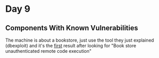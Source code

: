 # Day 9
## Components With Known Vulnerabilities

The machine is about a bookstore, just use the tool they just explained (dbexploit) and it's the [first](https://www.exploit-db.com/exploits/47887) result after looking for "Book store unauthenticated remote code execution"

